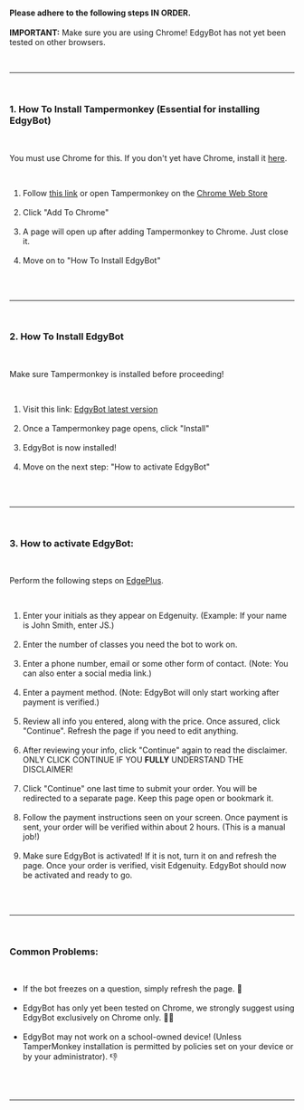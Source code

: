 <h4>Please adhere to the following steps IN ORDER.</h4>
<p><b>IMPORTANT:</b> Make sure you are using Chrome! EdgyBot has not yet been tested on other browsers.</p>
<br>
<hr>
<br>
<h3>1. How To Install Tampermonkey (Essential for installing EdgyBot)</h3><br>
<p>You must use Chrome for this. If you don't yet have Chrome, install it <a href='https://chrome.google.com/'>here</a>.</p><br>
<ol>
  <li>Follow <a href="https://chrome.google.com/webstore/detail/tampermonkey/dhdgffkkebhmkfjojejmpbldmpobfkfo?hl=en" target="_blank">this link</a> or open Tampermonkey on the <a href="https://chrome.google.com/webstore/">Chrome Web Store</a></li><br>
  <li>Click "Add To Chrome"</li><br>
  <li>A page will open up after adding Tampermonkey to Chrome. Just close it.</li><br>
  <li>Move on to "How To Install EdgyBot"</li><br>
</ol>
<br>
<hr>
<br>
<h3>2. How To Install EdgyBot</h3><br>
<p>Make sure Tampermonkey is installed before proceeding!</p><br>
<ol>
  <li>Visit this link: <a href="https://github.com/GSRHackZ/EdgyBot/raw/main/edgyBot.user.js">EdgyBot latest version</a></li><br>
  <li>Once a Tampermonkey page opens, click "Install"</li><br>
  <li>EdgyBot is now installed!</li><br>
  <li>Move on the next step: "How to activate EdgyBot"</li><br>
</ol>
<br>
<hr/>
<br>
<h3>3. How to activate EdgyBot:</h3><br>
<p>Perform the following steps on <a target="_blank" href="https://edgybot-gsrhackz.web.app/">EdgePlus</a>.</p><br>
<ol>
  <li>Enter your initials as they appear on Edgenuity. (Example: If your name is John Smith, enter JS.)</li><br>
  <li>Enter the number of classes you need the bot to work on.</li><br>
  <li>Enter a phone number, email or some other form of contact. (Note: You can also enter a social media link.)</li><br>
  <li>Enter a payment method. (Note: EdgyBot will only start working after payment is verified.)</li><br>
  <li>Review all info you entered, along with the price. Once assured, click "Continue". Refresh the page if you need to edit anything.</li><br>
  <li>After reviewing your info, click "Continue" again to read the disclaimer. ONLY CLICK CONTINUE IF YOU <b>FULLY</b> UNDERSTAND THE DISCLAIMER!</li><br>
  <li>Click "Continue" one last time to submit your order. You will be redirected to a separate page. Keep this page open or bookmark it.</li><br>
  <li>Follow the payment instructions seen on your screen. Once payment is sent, your order will be verified within about 2 hours. (This is a manual job!)</li><br>
  <li>Make sure EdgyBot is activated! If it is not, turn it on and refresh the page. Once your order is verified, visit Edgenuity. EdgyBot should now be activated and ready to go.</li><br>
</ol>
<br>
<hr/>
<br>
<h3>Common Problems:</h3><br>
<ul>
<li>If the bot freezes on a question, simply refresh the page. 🔄</li><br>
<li>EdgyBot has only yet been tested on Chrome, we strongly suggest using EdgyBot exclusively on Chrome only. 🤷‍♂️</li><br>
<li>EdgyBot may not work on a school-owned device! (Unless TamperMonkey installation is permitted by policies set on your device or by your administrator). 👎</li><br>
</ul>
<br>
<hr/>
